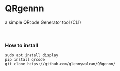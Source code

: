# QRgennn
a simple QRcode Generator tool (CLI)
</br></br></br>

### How to install
`sudo apt install display`</br>
`pip install qrcode`</br>
`git clone https://github.com/glennywalean/QRgennn/`


